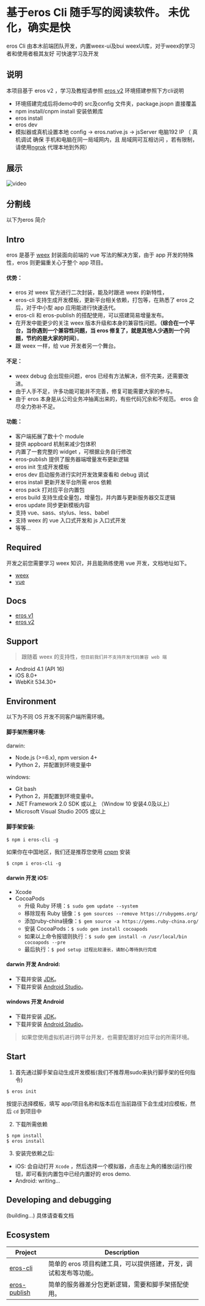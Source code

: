 # 基于eros Cli 随手写的阅读软件。 未优化，确实是快
eros Cli 由本木前端团队开发，内置weex-ui及bui weexUI库，对于weex的学习者和使用者极其友好  可快速学习及开发
## 说明
本项目基于 eros v2 ，学习及教程请参照 [eros v2](https://github.com/bmfe/eros-template/wiki/eros)
环境搭建参照下方cli说明
* 环境搭建完成后将demo中的 src及config 文件夹，package.jsopn 直接覆盖
* npm install/cnpm install 安装依赖库
* eros install 
* eros dev 
* 模拟器或真机设置本地 config -> eros.native.js -> jsServer 电脑192 IP （ 真机调试 确保 手机和电脑在同一局域网内，且 局域网可互相访问 ，若有限制，请使用[ngrok](https://www.ngrok.cc/login.html) 代理本地到外网）


## 展示

![video](https://github.com/liamYoung/serverAndClient/blob/OMS/yd.png)





## 分割线 

以下为eros 简介


## Intro
eros 是基于 [weex](https://weex-project.io/cn/) 封装面向前端的 vue 写法的解决方案，由于 app 开发的特殊性，eros 则更偏重关心于整个 app 项目。

#### 优势：
* eros 对 weex 官方进行二次封装，能及时跟进 weex 的新特性，
* eros-cli 支持生成开发模板，更新平台相关依赖，打包等，在熟悉了 eros 之后，对于中小型 app 应用能进行快速迭代。
* eros-cli 和 eros-publish 的搭配使用，可以搭建简易增量发布。
* 在开发中能更少的关注 weex 版本升级和本身的兼容性问题。**（综合在一个平台，当你遇到一个兼容性问题，当 eros 修复了，就是其他人少遇到一个问题，节约的是大家的时间）**。
* 跟 weex 一样，给 vue 开发者另一个舞台。

#### 不足：
* weex debug 会出现些问题，eros 已经有方法解决，但不完美，还需要改进。
* 由于人手不足，许多功能可能并不完善，修复可能需要大家的参与。
* 由于 eros 本身是从公司业务冲抽离出来的，有些代码冗余和不规范。
eros 会尽全力弥补不足。

#### 功能：

* 客户端拓展了数十个 module
* 提供 appboard 机制来减少包体积
* 内置了一套完整的 widget ，可根据业务自行修改
* eros-publish 提供了服务器端增量发布更新逻辑
* eros init 生成开发模板
* eros dev 启动服务进行实时开发效果查看和 debug 调试
* eros install 更新开发平台所需 eros 依赖
* eros pack 打对应平台内置包
* eros build 支持生成全量包，增量包，并内置与更新服务器交互逻辑
* eros update 同步更新模板内容
* 支持 vue、sass、stylus、less、babel
* 支持 weex 的 vue 入口式开发和 js 入口式开发
* 等等...

## Required
开发之前您需要学习 weex 知识，并且能熟练使用 vue 开发，文档地址如下。
* [weex](http://weex.apache.org/cn/guide/)
* [vue](https://cn.vuejs.org/v2/guide/)
## Docs
* [eros v1](https://karynsong.gitbooks.io/weex-eros/content/)
* [eros v2](https://github.com/bmfe/eros-template/wiki/eros)

## Support 
> 跟随着 weex 的支持性，`但目前我们并不支持开发代码兼容 web 端`

* Android 4.1 (API 16)
* iOS 8.0+ 
* WebKit 534.30+ 

## Environment
以下为不同 OS 开发不同客户端所需环境。
#### 脚手架所需环境:
darwin: 
* Node.js (>=6.x), npm version 4+ 
* Python 2，并配置到环境变量中

windows: 
* Git bash 
* Python 2，并配置到环境变量中。
* .NET Framework 2.0 SDK 或以上 （Window 10 安装4.0及以上）
* Microsoft Visual Studio 2005 或以上

#### 脚手架安装:
```
$ npm i eros-cli -g
```
如果你在中国地区，我们还是推荐您使用 [cnpm](https://npm.taobao.org/) 安装
```
$ cnpm i eros-cli -g 
```
#### darwin 开发 iOS:
* Xcode
* CocoaPods
    * 升级 Ruby 环境：`$ sudo gem update --system`
    * 移除现有 Ruby 镜像：`$ gem sources --remove https://rubygems.org/`
    * 添加ruby-china镜像：`$ gem source -a https://gems.ruby-china.org/`
    * 安装 CocoaPods：`$ sudo gem install cocoapods`
    * 如果以上命令报错则执行：`$ sudo gem install -n /usr/local/bin cocoapods --pre`
    * 最后执行：`$ pod setup 过程比较漫长，请耐心等待执行完成`

#### darwin 开发 Android:
* 下载并安装 [JDK](http://www.oracle.com/technetwork/java/javase/downloads/jdk8-downloads-2133151.html)。
* 下载并安装 [Android Studio](https://developer.android.google.cn/studio/index.html)。
#### windows 开发 Android
* 下载并安装 [JDK](http://www.oracle.com/technetwork/java/javase/downloads/jdk8-downloads-2133151.html)。
* 下载并安装 [Android Studio](https://developer.android.google.cn/studio/index.html)。

> 如果您使用虚拟机进行跨平台开发，也需要配置好对应平台的所需环境。

## Start
1. 首先通过脚手架自动生成开发模板(我们不推荐用sudo来执行脚手架的任何指令)
```
$ eros init
```
按提示选择模板，填写 app/项目名称和版本后在当前路径下会生成对应模板，然后 `cd` 到项目中

2. 下载所需依赖
```
$ npm install
$ eros install
```
3. 安装完依赖之后:
* iOS: 会自动打开 `Xcode` ，然后选择一个模拟器，点击左上角的播放(运行)按钮，即可看到内置包中已经内置好的 eros demo.
* Android: writing...

## Developing and debugging
(building...) 具体请查看文档

## Ecosystem
| Project | Description |
|---------|-------------|
| [eros-cli](https://github.com/bmfe/eros-cli) | 简单的 eros 项目构建工具，可以提供搭建，开发，调试和发布等功能。 |
| [eros-publish](https://github.com/bmfe/eros-publish) | 简单的服务器差分包更新逻辑，需要和脚手架搭配使用。 |

